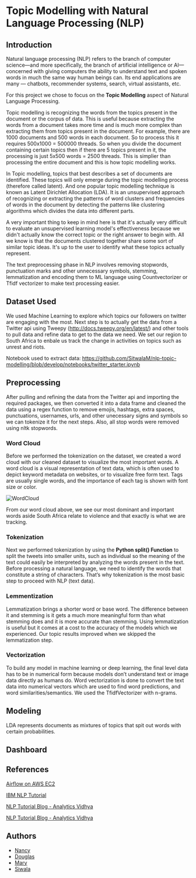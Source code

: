 # Topic Modelling with Natural Language Processing (NLP)

## Introduction

Natural language processing (NLP) refers to the branch of computer science—and more specifically, the branch of artificial intelligence or AI—concerned with giving computers the ability to understand text and spoken words in much the same way human beings can. Its end applications are many — chatbots, recommender systems, search, virtual assistants, etc.

For this project we chose to focus on the **Topic Modelling** aspect of Natural Language Processing. 

Topic modelling is recognizing the words from the topics present in the document or the corpus of data. This is useful because extracting the words from a document takes more time and is much more complex than extracting them from topics present in the document. For example, there are 1000 documents and 500 words in each document. So to process this it requires 500x1000 = 500000 threads. So when you divide the document containing certain topics then if there are 5 topics present in it, the processing is just 5x500 words = 2500 threads. This is simplier than processing the entire document and this is how topic modelling works.

In Topic modelling, topics that best describes a set of documents are identified. These topics will only emerge during the topic modelling process (therefore called latent). And one popular topic modelling technique is known as Latent Dirichlet Allocation (LDA). It is an unsupervised approach of recognizing or extracting the patterns of word clusters and frequencies of words in the document by detecting the patterns like clustering algorithms which divides the data into different parts.

A very important thing to keep in mind here is that it's actually very difficult to evaluate an unsupervised learning model's effectiveness because we didn't actually know the correct topic or the right answer to begin with. All we know is that the documents clustered together share some sort of similar topic ideas. It's up to the user to identify what these topics actually represent. 

The text preprocessing phase in NLP involves removing stopwords, punctuation marks and other unnecessary symbols, stemming, lemmatization and encoding them to ML language using Countvectorizer or Tfidf vectorizer to make text processing easier.

## Dataset Used

We used Machine Learning to explore which topics our followers on twitter are engaging with the most. Next step is to actually get the data from a Twitter api using Tweepy (http://docs.tweepy.org/en/latest/) and other tools to pull data and refine data to get to the data we need. We set our region to South Africa to enbale us track the change in activities on topics such as unrest and riots.

Notebook used to extract data: https://github.com/SitwalaM/nlp-topic-modelling/blob/develop/notebooks/twitter_starter.ipynb

## Preprocessing

After pulling and refining the data from the Twitter api and importing the required packages, we then converted it into a data frame and cleaned the data using a regex function to remove emojis, hashtags, extra spaces, punctuations, usernames, urls, and other unecessary signs and symbols so we can tokenize it for the next steps. Also, all stop words were removed using nltk stopwords.

### Word Cloud

Before we performed the tokenization on the dataset, we created a word cloud with our cleaned dataset to visualize the most important words. A word cloud is a visual representation of text data, which is often used to depict keyword metadata on websites, or to visualize free form text. Tags are usually single words, and the importance of each tag is shown with font size or color.

![WordCloud](https://github.com/SitwalaM/nlp-topic-modelling/blob/develop/images/wordcloud%20new.png)

From our word cloud above, we see our most dominant and important words aside South Africa relate to violence and that exactly is what we are tracking.

### Tokenization

Next we performed tokenization by using the **Python split() Function** to split the tweets into smaller units, such as individual so the meaning of the text could easily be interpreted by analyzing the words present in the text. Before processing a natural language, we need to identify the words that constitute a string of characters. That’s why tokenization is the most basic step to proceed with NLP (text data). 

### Lemmentization

Lemmatization brings a shorter word or base word. The difference between it and stemming is it gets a much more meaningful form than what stemming does and it is more accurate than stemming.  Using lemmatization is useful but it comes at a cost to the accuracy of the models which we experienced. Our topic results improved when we skipped the lemmatization step.

### Vectorization

To build any model in machine learning or deep learning, the final level data has to be in numerical form because models don’t understand text or image data directly as humans do. Word vectorization is done to convert the text data into numerical vectors which are used to find word predictions, and word similarities/semantics. We used the TfidfVectorizer with n-grams.

## Modeling

LDA represents documents as mixtures of topics that spit out words with certain probabilities.

## Dashboard

## References

[Airflow on AWS EC2](https://christo-lagali.medium.com/getting-airflow-up-and-running-on-an-ec2-instance-ae4f3a69441)

[IBM NLP Tutorial](https://www.ibm.com/cloud/learn/natural-language-processing ) 

[NLP Tutorial Blog - Analytics Vidhya](https://www.analyticsvidhya.com/blog/2021/05/topic-modelling-in-natural-language-processing/)  

[NLP Tutorial Blog - Analytics Vidhya](https://www.analyticsvidhya.com/blog/2019/07/how-get-started-nlp-6-unique-ways-perform-tokenization/#:~:text=Tokenization%20using%20Gensim-,What%20is%20Tokenization%20in%20NLP%3F,as%20individual%20words%20or%20terms.)

## Authors
* [Nancy](https://github.com/NancyArmah)
* [Douglas](https://github.com/obengdouglas0)
* [Mary](https://github.com/githinjimary)
* [Siwala](https://github.com/SitwalaM)


